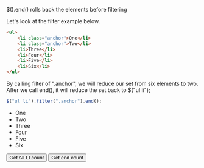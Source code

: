 $().end() rolls back the elements before filtering

Let's look at the filter example below.

```html
<ul>
    <li class="anchor">One</li>
    <li class="anchor">Two</li>
    <li>Three</li>
    <li>Four</li>
    <li>Five</li>
    <li>Six</li>
</ul>
```


By calling filter of ".anchor", we will reduce our set from six elements to two.
After we call end(), it will reduce the set back to $("ul li");

```js
$("ul li").filter(".anchor").end();
```

<ul id="endTest">
    <li class="anchor">One</li>
    <li class="anchor">Two</li>
    <li>Three</li>
    <li>Four</li>
    <li>Five</li>
    <li>Six</li>
</ul>


<input type="button" value="Get All LI count" onclick="alert($('#endTest li').length)">

<input type="button" value="Get end count" onclick="alert($('#endTest li').filter('.anchor').end().length)">